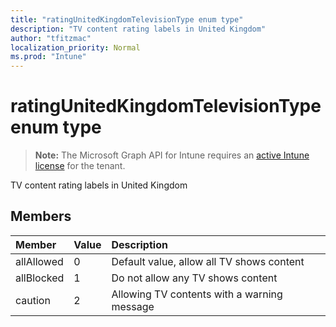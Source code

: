 ```yaml
---
title: "ratingUnitedKingdomTelevisionType enum type"
description: "TV content rating labels in United Kingdom"
author: "tfitzmac"
localization_priority: Normal
ms.prod: "Intune"
---
```


# ratingUnitedKingdomTelevisionType enum type

> **Note:** The Microsoft Graph API for Intune requires an [active Intune license](https://go.microsoft.com/fwlink/?linkid=839381) for the tenant.

TV content rating labels in United Kingdom

## Members
|Member|Value|Description|
|:---|:---|:---|
|allAllowed|0|Default value, allow all TV shows content|
|allBlocked|1|Do not allow any TV shows content|
|caution|2|Allowing TV contents with a warning message|



